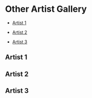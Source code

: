 # Other Artist Gallery

* [Artist 1](#artist-1)

* [Artist 2](#artist-2)

* [Artist 3](#artist-3)

## Artist 1

## Artist 2

## Artist 3